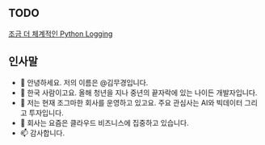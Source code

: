 ## TODO
[조금 더 체계적인 Python Logging](https://hwangheek.github.io/2019/python-logging/)

## 인사말

- 👋 안녕하세요. 저의 이름은 @김무경입니다.
- 👀 한국 사람이고요. 올해 청년을 지나 중년의 끝자락에 있는 나이든 개발자입니다.
- 🌱 저는 현재 조그마한 회사를 운영하고 있고요. 주요 관심사는 AI와 빅데이터 그리고 투자입니다.
- 💞️ 회사는 요즘은 클라우드 비즈니스에 집중하고 있습니다.
- 📫 감사합니다.

<!---
KIMMOOKYONG/KIMMOOKYONG is a ✨ special ✨ repository because its `README.md` (this file) appears on your GitHub profile.
You can click the Preview link to take a look at your changes.
--->
